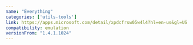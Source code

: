 ```yaml
---
name: "Everything"
categories: ['utils-tools']
link: https://apps.microsoft.com/detail/xpdcfrsw05w4l4?hl=en-us&gl=US
compatibility: emulation
versionFrom: "1.4.1.1024"
---
```


